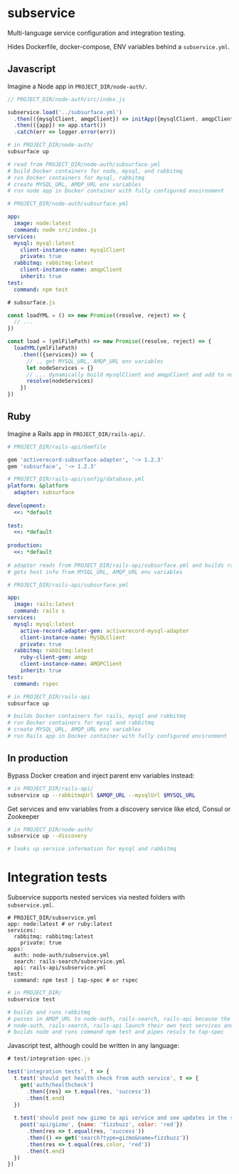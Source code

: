 # subservice
Multi-language service configuration and integration testing.

Hides Dockerfile, docker-compose, ENV variables behind a `subservice.yml`.

## Javascript

Imagine a Node app in `PROJECT_DIR/node-auth/`.

```js
// PROJECT_DIR/node-auth/src/index.js

subservice.load('../subsurface.yml')
  .then(({mysqlClient, amqpClient}) => initApp({mysqlClient, amqpClient}))
  .then(({app}) => app.start())
  .catch(err => logger.error(err))
```

```bash
# in PROJECT_DIR/node-auth/
subsurface up

# read from PROJECT_DIR/node-auth/subsurface.yml
# build Docker containers for node, mysql, and rabbitmq
# run Docker containers for mysql, rabbitmq
# create MYSQL_URL, AMQP_URL env variables
# run node app in Docker container with fully configured environment
```

```yml
# PROJECT_DIR/node-auth/subsurface.yml

app:
  image: node:latest
  command: node src/index.js
services:
  mysql: mysql:latest
    client-instance-name: mysqlClient
    private: true
  rabbitmq: rabbitmq:latest
    client-instance-name: amqpClient
    inherit: true
test: 
  command: npm test
```

```js
# subsurface.js

const loadYML = () => new Promise((resolve, reject) => {
  // ...
})

const load = (ymlFilePath) => new Promise((resolve, reject) => {
  loadYML(ymlFilePath)
    .then(({services}) => {
      // .. get MYSQL_URL, AMQP_URL env variables
      let nodeServices = {}
      // ... dynamically build mysqlClient and amqpClient and add to nodeServices obj
      resolve(nodeServices)
    })
})
```

## Ruby

Imagine a Rails app in `PROJECT_DIR/rails-api/`.

```ruby
# PROJECT_DIR/rails-api/Gemfile

gem 'activerecord-subsurface-adapter', '~> 1.2.3'
gem 'subsurface', '~> 1.2.3'
```

```yml
# PROJECT_DIR/rails-api/config/database.yml
platform: &platform
  adapter: subsurface
  
development:
  <<: *default
  
test:
  <<: *default
  
production:
  <<: *default
  
# adapter reads from PROJECT_DIR/rails-api/subsurface.yml and builds rails adapters
# gets host info from MYSQL_URL, AMQP_URL env variables
```

```yml
# PROJECT_DIR/rails-api/subsurface.yml

app: 
  image: rails:latest
  command: rails s
services:
  mysql: mysql:latest
    active-record-adapter-gem: activerecord-mysql-adapter
    client-instance-name: MySQLClient
    private: true
  rabbitmq: rabbitmq:latest
    ruby-client-gem: amqp
    client-instance-name: AMQPClient
    inherit: true
test: 
  command: rspec
```

```bash
# in PROJECT_DIR/rails-api
subsurface up

# builds Docker containers for rails, mysql and rabbitmq
# run Docker containers for mysql and rabbitmq
# create MYSQL_URL, AMQP_URL env variables
# run Rails app in Docker container with fully configured environment
```

## In production

Bypass Docker creation and inject parent env variables instead:

```bash
# in PROJECT_DIR/rails-api/
subservice up --rabbitmqUrl $AMQP_URL --mysqlUrl $MYSQL_URL
```

Get services and env variables from a discovery service like etcd, Consul or Zookeeper

```bash
# in PROJECT_DIR/node-auth/
subservice up --discovery

# looks up service information for mysql and rabbitmq
```

# Integration tests

Subservice supports nested services via nested folders with `subservice.yml`.

```
# PROJECT_DIR/subservice.yml
app: node:latest # or ruby:latest
services:
  rabbitmq: rabbitmq:latest
    private: true
apps:
  auth: node-auth/subservice.yml
  search: rails-search/subservice.yml
  api: rails-api/subservice.yml
test: 
  command: npm test | tap-spec # or rspec
```

```bash
# in PROJECT_DIR/
subservice test

# builds and runs rabbitmq
# passes in AMQP_URL to node-auth, rails-search, rails-api because the have inherit: true
# node-auth, rails-search, rails-api launch their own test services and setup their own databases for private: true
# builds node and runs command npm test and pipes resuls to tap-spec
```

Javascript test, although could be written in any language:

```js
# test/integration-spec.js

test('integration tests', t => {
  t.test('should get health check from auth service', t => {
    get('auth/healthcheck')
      .then({res} => t.equal(res, 'success'))
      .then(t.end)
  })
  
  t.test('should post new gizmo to api service and see updates in the search service', t => {
    post('api/gizmo', {name: 'fizzbuzz', color: 'red'})
      .then(res => t.equal(res, 'success'))
      .then(() => get('search?type=gizmo&name=fizzbuzz'))
      .then(res => t.equal(res.color, 'red'))
      .then(t.end)
  })
})
```
